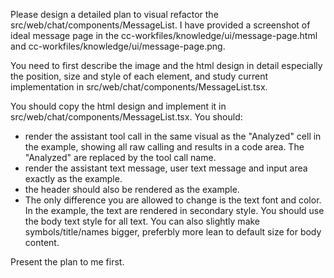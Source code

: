 Please design a detailed plan to visual refactor the src/web/chat/components/MessageList. I have provided a screenshot of ideal message page in the cc-workfiles/knowledge/ui/message-page.html and cc-workfiles/knowledge/ui/message-page.png.

You need to first describe the image and the html design in detail especially the position, size and style of each element, and study current implementation in src/web/chat/components/MessageList.tsx.

You should copy the html design and implement it in src/web/chat/components/MessageList.tsx. You should:

- render the assistant tool call in the same visual as the "Analyzed" cell in the example, showing all raw calling and results in a code area. The "Analyzed" are replaced by the tool call name.
- render the assistant text message, user text message and input area exactly as the example.
- the header should also be rendered as the example.
- The only difference you are allowed to change is the text font and color. In the example, the text are rendered in secondary style. You should use the body text style for all text. You can also slightly make symbols/title/names bigger, preferbly more lean to default size for body content.

Present the plan to me first.